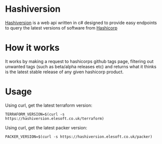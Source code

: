 # Hashiversion
  

[Hashiversion](https://hashiversion.elesoft.co.uk) is a web api written in c# designed to provide easy endpoints to query the latest versions of software from [Hashicorp](https://hashicorp.com)


# How it works
It works by making a request to hashicorps github tags page, filtering out unwanted tags (such as beta/alpha releases etc) and returns what it thinks is the latest stable release of any given hashicorp product.

# Usage

Using curl, get the latest terraform version:

`TERRAFORM_VERSION=$(curl -s https://hashiversion.elesoft.co.uk/terraform)`

Using curl, get the latest packer version: 

`PACKER_VERSION=$(curl -s https://hashiversion.elesoft.co.uk/packer)`


